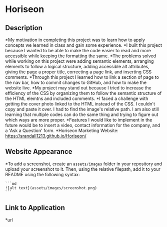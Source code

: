 # Horiseon 

## Description

*My motivation in completing this project was to learn how to apply concepts we learned in class and gain some experience. 
*I built this project because I wanted to be able to make the code easier to read and more accessible while keeping the formatting the same. 
*The problems solved while working on this project were adding semantic elements, arranging elements to follow a logical structure, adding accessible alt attributes, giving the page a proper title, correcting a page link, and inserting CSS comments.
*Through this project I learned how to link a section of page to the nav bar, how to commit changes to GitHub, and how to make the website live.
*My project may stand out because I tried to increase the efficiency of the CSS by organizing them to follow the semantic structure of the HTML elemtns and included comments. 
*I faced a challenge with getting the cover photo linked to the HTML instead of the CSS. I couldn't copy and paste it over. I had to find the image's relative path. I am also still learning that multiple codes can do the same thing and trying to figure out which ways are more proper. 
*Features I would like to implement in the future would be to insert a video, contact information for the company, and a 'Ask a Question' form. 
*Horiseon Marketing Website: https://srandall1213.github.io/Horiseon/

## Website Appearance
*To add a screenshot, create an `assets/images` folder in your repository and upload your screenshot to it. Then, using the relative filepath, add it to your README using the following syntax:

    ```md
    ![alt text](assets/images/screenshot.png)
    ```
## Link to Application
*url

